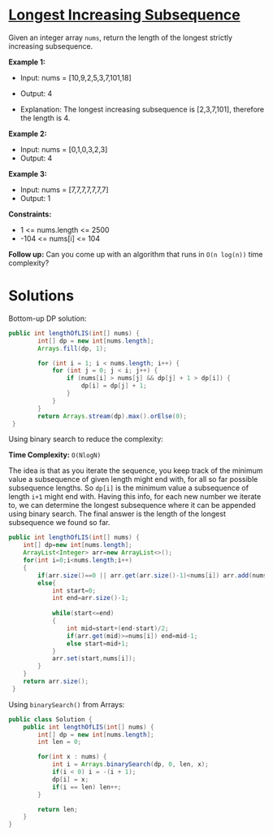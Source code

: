# [Longest Increasing Subsequence](https://leetcode.com/problems/longest-increasing-subsequence/)

Given an integer array `nums`, return the length of the longest strictly increasing
subsequence.



**Example 1:**

- Input: nums = [10,9,2,5,3,7,101,18]
- Output: 4

- Explanation: The longest increasing subsequence is [2,3,7,101], therefore the length is 4.

**Example 2:**

- Input: nums = [0,1,0,3,2,3]
- Output: 4

**Example 3:**

- Input: nums = [7,7,7,7,7,7,7]
- Output: 1

**Constraints:**

- 1 <= nums.length <= 2500
- -104 <= nums[i] <= 104


**Follow up:** Can you come up with an algorithm that runs in `O(n log(n))` time complexity?

# Solutions

Bottom-up DP solution:
```java
public int lengthOfLIS(int[] nums) {
        int[] dp = new int[nums.length];
        Arrays.fill(dp, 1);

        for (int i = 1; i < nums.length; i++) {
            for (int j = 0; j < i; j++) {
                if (nums[i] > nums[j] && dp[j] + 1 > dp[i]) {
                    dp[i] = dp[j] + 1;
                }
            }
        }
        return Arrays.stream(dp).max().orElse(0);
 }
```
Using binary search to reduce the complexity:

**Time Complexity:** `O(NlogN)`

The idea is that as you iterate the sequence, 
you keep track of the minimum value a subsequence of given length might end with, 
for all so far possible subsequence lengths. So `dp[i]` is the minimum value a subsequence of length `i+1` might end with. 
Having this info, for each new number we iterate to, we can determine the longest subsequence where it can be appended using binary search. 
The final answer is the length of the longest subsequence we found so far.

```java
public int lengthOfLIS(int[] nums) {
    int[] dp=new int[nums.length];
    ArrayList<Integer> arr=new ArrayList<>();
    for(int i=0;i<nums.length;i++)
    {
        if(arr.size()==0 || arr.get(arr.size()-1)<nums[i]) arr.add(nums[i]);
        else{
            int start=0;
            int end=arr.size()-1;
            
            while(start<=end)
            {
                int mid=start+(end-start)/2;
                if(arr.get(mid)>=nums[i]) end=mid-1;
                else start=mid+1;
            }
            arr.set(start,nums[i]);
        }
    }
    return arr.size();
 }
```
Using `binarySearch()` from Arrays:

```java
public class Solution {
    public int lengthOfLIS(int[] nums) {            
        int[] dp = new int[nums.length];
        int len = 0;

        for(int x : nums) {
            int i = Arrays.binarySearch(dp, 0, len, x);
            if(i < 0) i = -(i + 1);
            dp[i] = x;
            if(i == len) len++;
        }

        return len;
    }
}
```

